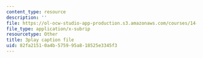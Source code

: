 ```yaml
---
content_type: resource
description: ''
file: https://ol-ocw-studio-app-production.s3.amazonaws.com/courses/14-73-the-challenge-of-world-poverty-spring-2011/82fa21510a4b575995a818525e3345f3_p5ro4x1r16Q.vtt
file_type: application/x-subrip
resourcetype: Other
title: 3play caption file
uid: 82fa2151-0a4b-5759-95a8-18525e3345f3
---
```

